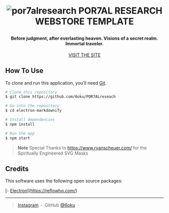 

<h1 align="center">

![por7alresearch](https://user-images.githubusercontent.com/78567717/184549601-5f39cdde-f300-41f2-acad-5e350a7d6f2f.JPG)
  POR7AL RESEARCH WEBSTORE TEMPLATE
  <br>
</h1>

<h4 align="center">Before judgment, after everlasting heaven.
Visions of a secret realm. Immortal traveler.</h4>

<p align="center">
  <a href="https://portal-6oku.vercel.app/">VISIT THE SITE</a> 
</p>






## How To Use

To clone and run this application, you'll need [Git](https://git-scm.com).

```bash
# Clone this repository
$ git clone https://github.com/6oku/POR7ALreseach

# Go into the repository
$ cd electron-markdownify

# Install dependencies
$ npm install

# Run the app
$ npm start
```

> **Note**
> Special Thanks to https://www.ryanscheuer.com/ for the Spiritually Engineered SVG Masks



## Credits

This software uses the following open source packages:

[- [Electron](http://electron.atom.io/)](https://reflowhq.com/)

---

> [Instagram](https://www.instagram.com/spiritglocks/?hl=en) &nbsp;&middot;&nbsp;
> GitHub [@6oku](https://github.com/6oku) &nbsp;&middot;&nbsp;

